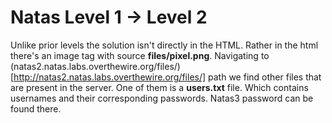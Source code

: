 # Natas Level 1 -> Level 2

Unlike prior levels the solution isn't directly in the HTML. Rather in the html there's an image tag with source **files/pixel.png**.
Navigating to (natas2.natas.labs.overthewire.org/files/)[http://natas2.natas.labs.overthewire.org/files/] path we find other files that are present in the server. One of them is a **users.txt** file. Which contains usernames and their corresponding passwords. Natas3 password can be found there. 

